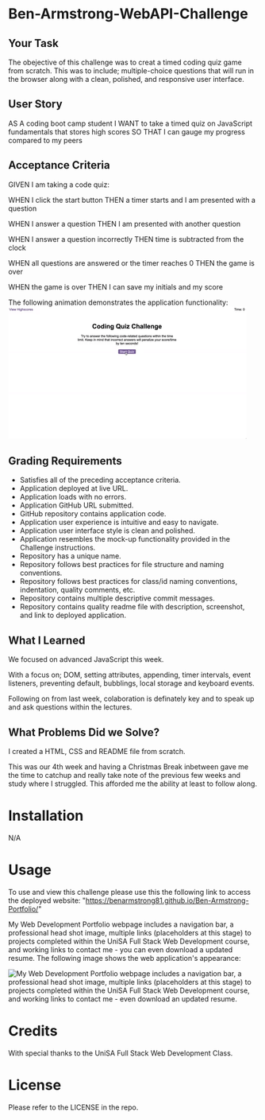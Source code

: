 # Ben-Armstrong-WebAPI-Challenge

## Your Task
The obejective of this challenge was to creat a timed coding quiz game from scratch. This was to include; multiple-choice questions that will run in the browser along with a clean, polished, and responsive user interface. 

## User Story
AS A coding boot camp student
I WANT to take a timed quiz on JavaScript fundamentals that stores high scores
SO THAT I can gauge my progress compared to my peers

## Acceptance Criteria
GIVEN I am taking a code quiz:

WHEN I click the start button
THEN a timer starts and I am presented with a question

WHEN I answer a question
THEN I am presented with another question

WHEN I answer a question incorrectly
THEN time is subtracted from the clock

WHEN all questions are answered or the timer reaches 0
THEN the game is over

WHEN the game is over
THEN I can save my initials and my score

The following animation demonstrates the application functionality: <br/>
![A user clicks through an interactive coding quiz, then enters initials to save the high score before resetting and starting over.](./images/04-web-apis-homework-demo.gif)

## Grading Requirements
* Satisfies all of the preceding acceptance criteria.
* Application deployed at live URL.
* Application loads with no errors.
* Application GitHub URL submitted.
* GitHub repository contains application code.
* Application user experience is intuitive and easy to navigate.
* Application user interface style is clean and polished.
* Application resembles the mock-up functionality provided in the Challenge instructions.
* Repository has a unique name.
* Repository follows best practices for file structure and naming conventions.
* Repository follows best practices for class/id naming conventions, indentation, quality comments, etc.
* Repository contains multiple descriptive commit messages.
* Repository contains quality readme file with description, screenshot, and link to deployed application.

## What I Learned
We focused on advanced JavaScript this week. 

With a focus on; DOM, setting attributes, appending, timer intervals, event listeners, preventing default, bubblings, local storage and keyboard events. 

Following on from last week, colaboration is definately key and to speak up and ask questions within the lectures.

## What Problems Did we Solve?
I created a HTML, CSS and README file from scratch. 
  
This was our 4th week and having a Christmas Break inbetween gave me the time to catchup and really take note of the previous few weeks and study where I struggled. This afforded me the ability at least to follow along.

# Installation

N/A

# Usage
To use and view this challenge please use this the following link to access the deployed website: "https://benarmstrong81.github.io/Ben-Armstrong-Portfolio/" 

My Web Development Portfolio webpage includes a navigation bar, a professional head shot image, multiple links (placeholders at this stage) to projects completed within the UniSA Full Stack Web Development course, and working links to contact me - you can even download a updated resume.
The following image shows the web application's appearance:

![My Web Development Portfolio webpage includes a navigation bar, a professional head shot image, multiple links (placeholders at this stage) to projects completed within the UniSA Full Stack Web Development course, and working links to contact me - even download an updated resume.](./Images/BenArmstrongPortfolioWebsiteScreenShot.JPG)

# Credits
With special thanks to the UniSA Full Stack Web Development Class.

# License

Please refer to the LICENSE in the repo.